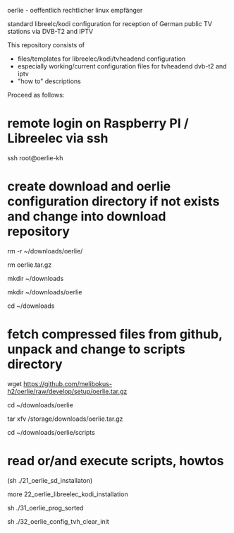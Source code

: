 oerlie - oeffentlich rechtlicher linux empfänger

standard libreelc/kodi configuration for reception of German public TV stations via DVB-T2 and IPTV 

This repository consists of
- files/templates for libreelec/kodi/tvheadend configuration
- especially working/current configuration files for tvheadend dvb-t2 and iptv
- "how to" descriptions


Proceed as follows:

# remote login on Raspberry PI / Libreelec via ssh
ssh root@oerlie-kh

# create download and oerlie configuration directory if not exists and change into download repository
rm -r ~/downloads/oerlie/

rm oerlie.tar.gz

mkdir ~/downloads

mkdir ~/downloads/oerlie

cd ~/downloads

# fetch compressed files from github, unpack and change to scripts directory
wget https://github.com/melibokus-h2/oerlie/raw/develop/setup/oerlie.tar.gz

cd ~/downloads/oerlie

tar xfv /storage/downloads/oerlie.tar.gz

cd ~/downloads/oerlie/scripts

# read or/and execute scripts, howtos
(sh ./21_oerlie_sd_installaton)

more 22_oerlie_libreelec_kodi_installation

sh ./31_oerlie_prog_sorted

sh ./32_oerlie_config_tvh_clear_init


